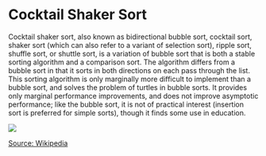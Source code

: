 <h1>Cocktail Shaker Sort</h1>
<p>Cocktail shaker sort, also known as bidirectional bubble sort, cocktail sort, shaker sort (which can also refer to a variant of selection sort), ripple sort, shuffle sort, or shuttle sort, is a variation of bubble sort that is both a stable sorting algorithm and a comparison sort. The algorithm differs from a bubble sort in that it sorts in both directions on each pass through the list. This sorting algorithm is only marginally more difficult to implement than a bubble sort, and solves the problem of turtles in bubble sorts. It provides only marginal performance improvements, and does not improve asymptotic performance; like the bubble sort, it is not of practical interest (insertion sort is preferred for simple sorts), though it finds some use in education.</p>

<img src="https://upload.wikimedia.org/wikipedia/commons/e/ef/Sorting_shaker_sort_anim.gif">

<a href="https://en.wikipedia.org/wiki/Bubble_sort">Source: Wikipedia</a>
